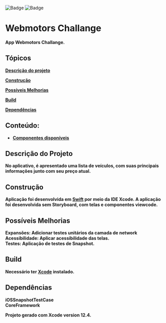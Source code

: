 ![Badge](https://img.shields.io/badge/Swift-FA7343?style=for-the-badge&logo=swift&logoColor=white) ![Badge](https://img.shields.io/badge/iOS-000000?style=for-the-badge&logo=Apple&logoColor=white)


# Webmotors Challange

<b>App Webmotors Challange.<br>

## Tópicos 

 [Descrição do projeto](#descrição-do-projeto)
 
 [Construção](#construção)
 
 [Possíveis Melhorias](#possíveis-melhorias)
 
 [Build](#build)
 
 [Dependências](#dependencias)
 
 ## Conteúdo: 
 
- **[Componentes disponíveis](#componentes-disponíveis)**<br>


## Descrição do Projeto
<b>No aplicativo, é apresentado uma lista de veículos, com suas principais informações junto com seu preço atual. <br>

## Construção
Aplicação foi desenvolvida em [Swift](https://www.apple.com/br/swift/) por meio da IDE Xcode.
A aplicação foi desenvolvida sem Storyboard, com telas e componentes viewcode.

## Possíveis Melhorias
<b>Expansões</b>: Adicionar testes unitários da camada de network<br>
<b>Acessibilidade</b>: Aplicar acessibilidade das telas.<br>
<b>Testes</b>: Aplicação de testes de Snapshot.

## Build
Necessário ter [Xcode](https://developer.apple.com/xcode/) instalado.

## Dependências
<b>iOSSnapshotTestCase<br>
<b>CoreFramework<br>
 
Projeto gerado com Xcode version 12.4.
